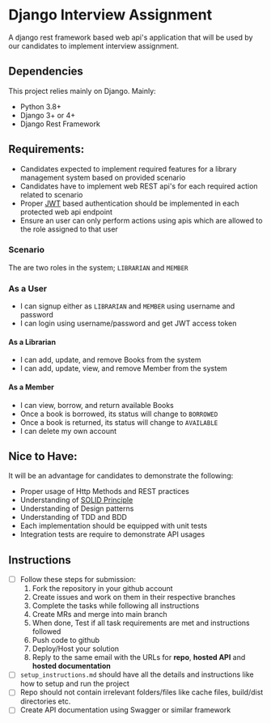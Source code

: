 # Django Interview Assignment
A django rest framework based web api's application that will be used by our candidates to implement interview assignment.

## Dependencies
This project relies mainly on Django. Mainly:
  - Python 3.8+
  - Django 3+ or 4+
  - Django Rest Framework

## Requirements:
  - Candidates expected to implement required features for a library management system based on provided scenario
  - Candidates have to implement web REST api's for each required action related to scenario
  - Proper [JWT][1] based authentication should be implemented in each protected web api endpoint
  - Ensure an user can only perform actions using apis which are allowed to the role assigned to that user


### Scenario
The are two roles in the system; `LIBRARIAN` and `MEMBER`

### As a User
  - I can signup either as `LIBRARIAN` and `MEMBER` using username and password
  - I can login using username/password and get JWT access token

#### As a Librarian
  - I can add, update, and remove Books from the system
  - I can add, update, view, and remove Member from the system
  
#### As a Member
  - I can view, borrow, and return available Books
  - Once a book is borrowed, its status will change to `BORROWED`
  - Once a book is returned, its status will change to `AVAILABLE`
  - I can delete my own account

## Nice to Have:
It will be an advantage for candidates to demonstrate the following:
  - Proper usage of Http Methods and REST practices
  - Understanding of [SOLID Principle][2]
  - Understanding of Design patterns
  - Understanding of TDD and BDD
  - Each implementation should be equipped with unit tests
  - Integration tests are require to demonstrate API usages

## **Instructions**
- [ ] Follow these steps for submission:
  1. Fork the repository in your github account
  1. Create issues and work on them in their respective branches
  1. Complete the tasks while following all instructions
  1. Create MRs and merge into main branch
  1. When done, Test if all task requirements are met and instructions followed
  1. Push code to github
  1. Deploy/Host your solution
  1. Reply to the same email with the URLs for **repo**, **hosted API** and **hosted documentation**
- [ ] `setup_instructions.md` should have all the details and instructions like how to setup and run the project
- [ ] Repo should not contain irrelevant folders/files like cache files, build/dist directories etc.
- [ ] Create API documentation using Swagger or similar framework

[1]: https://jwt.io/introduction
[2]: https://en.wikipedia.org/wiki/SOLID
